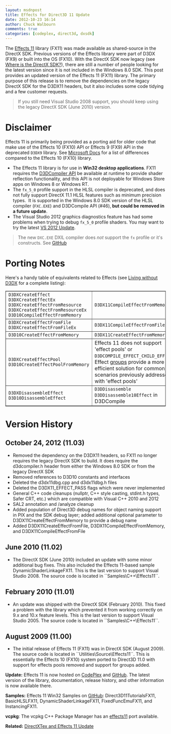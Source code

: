 ```yaml
---
layout: msdnpost
title: Effects for Direct3D 11 Update
date: 2012-10-23 16:14
author: Chuck Walbourn
comments: true
categories: [codeplex, direct3d, dxsdk]
---
```

The <a href="https://docs.microsoft.com/en-us/windows/desktop/direct3d11/d3d11-graphics-programming-guide-effects">Effects 11</a> library (FX11) was made available as shared-source in the DirectX SDK. Previous versions of the Effects library were part of D3DX (FX9) or built into the OS (FX10). With the DirectX SDK now legacy (see <a href="https://aka.ms/dxsdk">Where is the DirectX SDK?</a>), there are still a number of people looking for the latest version since it is not included in the Windows 8.0 SDK. This post provides an updated version of the Effects 11 (FX11) library. The primary purpose of this release is to remove the dependencies on the legacy DirectX SDK for the D3DX11 headers, but it also includes some code tidying and a few customer requests.
<!--more-->

> If you still need Visual Studio 2008 support, you should keep using the legacy DirectX SDK (June 2010) version.

<h1>Disclaimer</h1>

Effects 11 is primarily being provided as a porting aid for older code that make use of the Effects 10 (FX10) API or Effects 9 (FX9) API in the deprecated <code>D3DX9</code> library. See <a href="https://docs.microsoft.com/en-us/windows/desktop/direct3d11/d3d11-graphics-programming-guide-effects-differences">Microsoft Docs</a> for a list of differences compared to the Effects 10 (FX10) library.

<ul>
 	<li>The Effects 11 library is for use in <strong>Win32 desktop applications</strong>. FX11 requires the <a href="https://walbourn.github.io/hlsl-fxc-and-d3dcompile/">D3DCompiler API</a> be available at runtime to provide shader reflection functionality, and this API is not deployable for Windows Store apps on Windows 8 or Windows RT.</li>
 	<li>The <code>fx_5_0</code> profile support in the HLSL compiler is deprecated, and does not fully support DirectX 11.1 HLSL features such as minimum precision types.  It is supported in the Windows 8.0 SDK version of the HLSL compiler (<code>FXC.EXE</code>) and D3DCompile API (#46),<strong> but could be removed in a future update</strong>.</li>
 	<li>The Visual Studio 2012 graphics diagnostics feature has had some problems when trying to debug <code>fx_5_0</code> profile shaders. You may want to try the latest <a href="http://go.microsoft.com/fwlink/?LinkID=290979">VS 2012 Update</a>.</li>
</ul>

> The new ``DXC.EXE`` DXIL compiler does *not* support the ``fx`` profile or it's constructs. See [GitHub](https://github.com/Microsoft/DirectXShaderCompiler/)

<h1>Porting Notes</h1>

Here's a handy table of equivalents related to Effects (see <a href="https://walbourn.github.io/living-without-d3dx/">Living without D3DX</a> for a complete listing):

<table border="1">
<tbody>
<tr>
<td><code>D3DXCreateEffect
D3DXCreateEffectEx
D3DXCreateEffectFromResource
D3DXCreateEffectFromResourceEx
D3D10CompileEffectFromMemory</code></td>
<td><code>D3DX11CompileEffectFromMemory</code></td>
</tr>
<tr>
<td><code>D3DXCreateEffectFromFile
D3DXCreateEffectFromFileEx</code></td>
<td><code>D3DX11CompileEffectFromFile</code></td>
</tr>
<tr>
<td><code>D3D10CreateEffectFromMemory</code></td>
<td><code>D3DX11CreateEffectFromMemory</code></td>
</tr>
<tr>
<td><code>D3DXCreateEffectPool
D3D10CreateEffectPoolFromMemory</code></td>
<td>Effects 11 does not support 'effect pools'
or <code>D3DCOMPILE_EFFECT_CHILD_EFFECT</code>. Effect <a href="https://docs.microsoft.com/en-us/windows/desktop/direct3d11/d3d11-effect-group-syntax">groups</a> provide a more efficient solution for common scenarios previously addressed with 'effect pools'</td>
</tr>
<tr>
<td><code>D3DXDisassembleEffect
D3D10DisassembleEffect</code></td>
<td><code>D3DDisassemble</code>
<code>D3DDisassemble10Effect</code> in D3DCompile</td>
</tr>
</tbody>
</table>

<h1>Version History</h1>

<h2>October 24, 2012 (11.03)</h2>
<ul>
 	<li>Removed the dependency on the D3DX11 headers, so FX11 no longer requires the legacy DirectX SDK to build. It does require the d3dcompiler.h header from either the Windows 8.0 SDK or from the legacy DirectX SDK</li>
 	<li>Removed references to D3D10 constants and interfaces</li>
 	<li>Deleted the d3dx11dbg.cpp and d3dx11dbg.h files</li>
 	<li>Deleted the D3DX11_EFFECT_PASS flags which were never implemented</li>
 	<li>General C++ code cleanups (nullptr, C++ style casting, stdint.h types, Safer CRT, etc.) which are compatible with Visual C++ 2010 and 2012</li>
 	<li>SAL2 annotation and /analyze cleanup</li>
 	<li>Added population of Direct3D debug names for object naming support in PIX and the SDK debug layer; added additional optional parameter to D3DX11CreateEffectFromMemory to provide a debug name</li>
 	<li>Added D3DX11CreateEffectFromFile, D3DX11CompileEffectFromMemory, and D3DX11CompileEffectFromFile</li>
</ul>

<h2>June 2010 (11.02)</h2>

<ul>
 	<li>The DirectX SDK (June 2010) included an update with some minor additional bug fixes. This also included the Effects 11-based sample DynamicShaderLinkageFX11. This is the last version to support Visual Studio 2008. The source code is located in ``Samples\C++\Effects11``.</li>
</ul>

<h2>February 2010 (11.01)</h2>

<ul>
 	<li>An update was shipped with the DirectX SDK (February 2010). This fixed a problem with the library which prevented it from working correctly on 9.x and 10.x feature levels. This is the last version to support Visual Studio 2005. The source code is located in ``Samples\C++\Effects11``.</li>
</ul>

<h2>August 2009 (11.00)</h2>

<ul>
 	<li>The initial release of Effects 11 (FX11) was in DirectX SDK (August 2009). The source code is located in ``Utilities\Source\Effects11``. This is essentially the Effects 10 (FX10) system ported to Direct3D 11.0 with support for effects pools removed and support for groups added.</li>
</ul>

<strong>Update:</strong> Effects 11 is now hosted on <a href="http://go.microsoft.com/fwlink/?LinkId=271568">CodePlex</a> and <a href="https://github.com/Microsoft/FX11">GitHub</a>. The latest version of the library, documentation, release history, and other information is now available there.

<strong>Samples:</strong> Effects 11 Win32 Samples on <a href="https://github.com/walbourn/directx-sdk-samples">GitHub</a>: Direct3D11TutorialsFX11, BasicHLSLFX11, DynamicShaderLinkageFX11, FixedFuncEmuFX11, and InstancingFX11.

<strong>vcpkg</strong>: The vcpkg C++ Package Manager has an [effects11](https://github.com/microsoft/vcpkg/tree/master/ports/effects11) port available.

<strong>Related:</strong> <a href="https://walbourn.github.io/directxtex-and-effects-11-update/">DirectXTex and Effects 11 Update</a>

